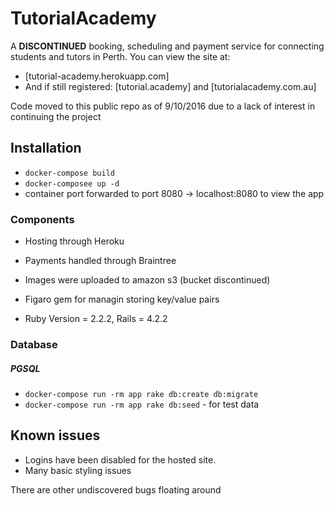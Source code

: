 # TutorialAcademy
A **DISCONTINUED** booking, scheduling and payment service for connecting students and tutors in Perth. You can view the site at:
* [tutorial-academy.herokuapp.com]
* And if still registered: [tutorial.academy] and [tutorialacademy.com.au]

Code moved to this public repo as of 9/10/2016 due to a lack of interest in continuing the project

## Installation
* `docker-compose build`
* `docker-composee up -d`
* container port forwarded to port 8080 -> localhost:8080 to view the app

### Components
* Hosting through Heroku
* Payments handled through Braintree
* Images were uploaded to amazon s3 (bucket discontinued)
* Figaro gem for managin storing key/value pairs

* Ruby Version = 2.2.2, Rails = 4.2.2

### Database
##### PGSQL
* `docker-compose run -rm app rake db:create db:migrate`
* `docker-compose run -rm app rake db:seed` - for test data
## Known issues
* Logins have been disabled for the hosted site.
* Many basic styling issues

There are other undiscovered bugs floating around
